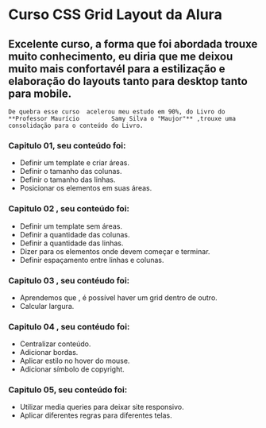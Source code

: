 # Curso CSS Grid Layout da Alura

## Excelente curso, a forma que foi abordada trouxe muito conhecimento, eu diria que me deixou muito mais confortavél para a estilização e elaboração do layouts tanto para desktop tanto para mobile.
`De quebra esse curso  acelerou meu estudo em 90%, do Livro do **Professor Maurício 		Samy Silva o "Maujor"** ,trouxe uma consolidação para o conteúdo do Livro.`

### Capitulo 01, seu conteúdo foi:
- Definir um template e criar áreas.
- Definir o tamanho das colunas.
- Definir o tamanho das linhas.
- Posicionar os elementos em suas áreas.


### Capitulo 02 , seu conteúdo foi:
- Definir um template sem áreas.
- Definir a quantidade das colunas.
- Definir a quantidade das linhas.
- Dizer para os elementos onde devem começar e terminar.
- Definir espaçamento entre linhas e colunas.

### Capitulo 03 , seu contéudo foi: 
- Aprendemos que , é possível haver um grid dentro de outro.
- Calcular largura.

### Capitulo 04 , seu contéudo foi: 
- Centralizar conteúdo.
- Adicionar bordas.
- Aplicar estilo no hover do mouse.
- Adicionar símbolo de copyright.


### Capitulo 05, seu conteúdo foi:
- Utilizar media queries para deixar site responsivo.
- Aplicar diferentes regras para diferentes telas.
